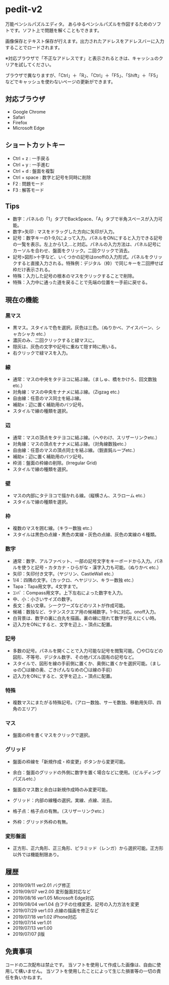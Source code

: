 # pedit-v2
万能ペンシルパズルエディタ。
あらゆるペンシルパズルを作図するためのソフトです。ソフト上で問題を解くこともできます。

画像保存とテキスト保存が行えます。出力されたアドレスをアドレスバーに入力することでロードされます。

※対応ブラウザで「不正なアドレスです」と表示されるときは、キャッシュのクリアを試してください。

ブラウザで異なりますが、「Ctrl」＋「R」、「Ctrl」＋「F5」、「Shift」＋「F5」などでキャッシュを使わないページの更新ができます。

## 対応ブラウザ
* Google Chrome
* Safari
* Firefox
* Microsoft Edge

## ショートカットキー
* Ctrl + z : 一手戻る
* Ctrl + y : 一手進む
* Ctrl + d : 盤面を複製
* Ctrl + space : 数字と記号を同時に削除
* F2 : 問題モード
* F3 : 解答モード

## Tips
* 数字：パネルの「1」タブでBackSpace、「A」タブで半角スペースが入力可能。
* 数字>矢印 : マスをドラッグした方向に矢印が入力。
* 記号：数字キーの1-9,0によって入力。パネルをONにすると入力できる記号の一覧を表示。左上から1,2,...と対応。パネルの入力方法は、パネル記号にカーソルを合わせ、盤面をクリック。二回クリックで消去。
* 記号>図形>十字など、いくつかの記号はonoffの入力形式。パネルをクリックすると直接入力される。特殊例：デジタル（枠）で同じキーを二回押せば枠だけ表示される。
* 特殊：入力した記号の根本のマスをクリックすることで削除。
* 特殊：入力中に通った道を戻ることで先端の位置を一手前に戻せる。

## 現在の機能
### 黒マス
* 黒マス。スタイルで色を選択。灰色は三色。（ぬりかべ、アイスバーン、シャカシャカ etc.）
* 濃灰のみ、二回クリックすると緑マスに。
* 隠灰は、灰色の文字や記号に重ねて隠す時に用いる。
* 右クリックで緑マスを入力。
### 線
* 通常：マスの中央をタテヨコに結ぶ線。（ましゅ、橋をかけろ、回文数独etc.）
* 対角線：マスの中央をナナメに結ぶ線。（Zigzag etc.)
* 自由線：任意のマス同士を結ぶ線。
* 補助x：辺に置く補助用のバツ記号。
* スタイルで線の種類を選択。
### 辺
* 通常：マスの頂点をタテヨコに結ぶ線。（へやわけ、スリザーリンクetc.）
* 対角線：マスの頂点をナナメに結ぶ線。（対角線数独etc.）
* 自由線：任意のマスの頂点同士を結ぶ線。（鋭直鈍ループetc.）
* 補助x：辺に置く補助用のバツ記号。
* 枠消：盤面の枠線の削除。(Irregular Grid)
* スタイルで線の種類を選択。
### 壁
* マスの内部にタテヨコで描かれる線。（縦横さん、スラローム etc.）
* スタイルで線の種類を選択。
### 枠
* 複数のマスを囲む線。（キラー数独 etc.）
* スタイルは黒色の点線・黒色の実線・灰色の点線、灰色の実線の４種類。
### 数字
* 通常：数字、アルファベット、一部の記号文字をキーボードから入力。パネルを使うと記号・カタカナ・ひらがな・漢字入力も可能。（ぬりかべ etc.）
* 矢印：矢印付き文字。（ヤジリン、CastleWall etc.）
* 1/4：四隅の文字。（カックロ、ヘヤジリン、キラー数独 etc.）
* Tapa：Tapa用文字。4文字まで。
* ｺﾝﾊﾟ：Compass用文字。上下左右によった数字を入力。
* 中、小：小さいサイズの数字。
* 長文：長い文章。シークワーズなどのリストが作成可能。
* 候補：数独など、ラテンスクエア用の候補数字。1-9に対応。onoff入力。
* 白背景は、数字の裏に白丸を描画。裏の線に隠れて数字が見えにくい時。
* 辺入力をONにすると、文字を辺上、・頂点に配置。
### 記号
* 多数の記号。パネルを開くことで入力可能な記号を閲覧可能。〇や□などの図形、不等号、デジタル数字、その他パズル固有の記号など。
* スタイルで、図形を線の手前側に置くか、奥側に置くかを選択可能。（ましゅの〇は線の奥、ごきげんななめの〇は線の手前）
* 辺入力をONにすると、文字を辺上、・頂点に配置。
### 特殊
* 複数マスにまたがる特殊記号。（アロー数独、サーモ数独、移動用矢印、四角のエリア）
### マス
* 盤面の枠を書くマスをクリックで選択。
### グリッド
* 盤面の枠線を「新規作成・枠変更」ボタンから変更可能。
* 余白：盤面のグリッドの外側に数字を置く場合などに使用。（ビルディングパズルetc.）
* 盤面のマス数と余白は新規作成時のみ変更可能。

* グリッド：内部の線種の選択。実線、点線、消去。
* 格子点：格子点の有無。（スリザーリンクetc.）
* 外枠：グリッド外枠の有無。

### 変形盤面
* 正方形、正六角形、正三角形、ピラミッド（レンガ）から選択可能。正方形以外では機能制限あり。

## 履歴
* 2019/09/11 ver2.01 バグ修正
* 2019/09/07 ver2.00 変形盤面対応など
* 2019/08/16 ver1.05 Microsoft Edge対応
* 2019/08/04 ver1.04 白フチの仕様変更、記号の入力方法を変更
* 2019/07/29 ver1.03 点線の描画を修正など
* 2019/07/18 ver1.02 iPhone対応
* 2019/07/14 ver1.01
* 2019/07/13 ver1.00
* 2019/07/07 β版

## 免責事項
コードの二次配布は禁止です。
当ソフトを使用して作成した画像は、自由に使用して構いません。
当ソフトを使用したことによって生じた損害等の一切の責任を負いかねます。
